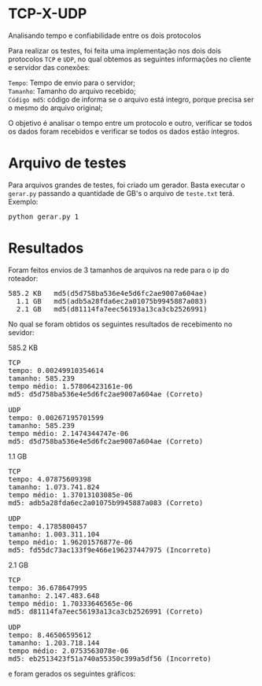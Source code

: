 # TCP-X-UDP
Analisando tempo e confiabilidade entre os dois protocolos

Para realizar os testes, foi feita uma implementação nos dois dois protocolos `TCP` e `UDP`, no qual
obtemos as seguintes informações no cliente e servidor das conexões:

`Tempo`: Tempo de envio para o servidor; <br />
`Tamanho`: Tamanho do arquivo recebido; <br />
`Código md5`: código de informa se o arquivo está integro, porque precisa ser o mesmo do arquivo original;<br />

O objetivo é analisar o tempo entre um protocolo e outro, verificar se todos os dados foram recebidos
e verificar se todos os dados estão íntegros.

# Arquivo de testes

Para arquivos grandes de testes, foi criado um gerador.
Basta executar o `gerar.py` passando a quantidade de GB's o arquivo de `teste.txt` terá.
Exemplo:

<pre>
python gerar.py 1
</pre>

# Resultados

Foram feitos envios de 3 tamanhos de arquivos na rede para o ip do roteador:
<pre>
585.2 KB   md5(d5d758ba536e4e5d6fc2ae9007a604ae)
  1.1 GB   md5(adb5a28fda6ec2a01075b9945887a083)
  2.1 GB   md5(d81114fa7eec56193a13ca3cb2526991)
</pre>

No qual se foram obtidos os seguintes resultados de recebimento no sevidor:

585.2 KB
<pre>
TCP
tempo: 0.00249910354614
tamanho: 585.239
tempo médio: 1.57806423161e-06
md5: d5d758ba536e4e5d6fc2ae9007a604ae (Correto)

UDP 
tempo: 0.00267195701599
tamanho: 585.239
tempo médio: 2.1474344747e-06
md5: d5d758ba536e4e5d6fc2ae9007a604ae (Correto)
</pre>

1.1 GB
<pre>
TCP
tempo: 4.07875609398
tamanho: 1.073.741.824
tempo médio: 1.37013103085e-06
md5: adb5a28fda6ec2a01075b9945887a083 (Correto)

UDP
tempo: 4.1785800457
tamanho: 1.003.311.104
tempo médio: 1.96201576877e-06
md5: fd55dc73ac133f9e466e196237447975 (Incorreto)
</pre>

2.1 GB
<pre>
TCP
tempo: 36.678647995
tamanho: 2.147.483.648
tempo médio: 1.70333646565e-06
md5: d81114fa7eec56193a13ca3cb2526991 (Correto)

UDP
tempo: 8.46506595612
tamanho: 1.203.718.144
tempo médio: 2.0753563078e-06
md5: eb2513423f51a740a55350c399a5df56 (Incorreto)
</pre>

e foram gerados os seguintes gráficos:
